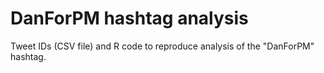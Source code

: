 # DanForPM hashtag analysis

Tweet IDs (CSV file) and R code to reproduce analysis of the "DanForPM" hashtag.
